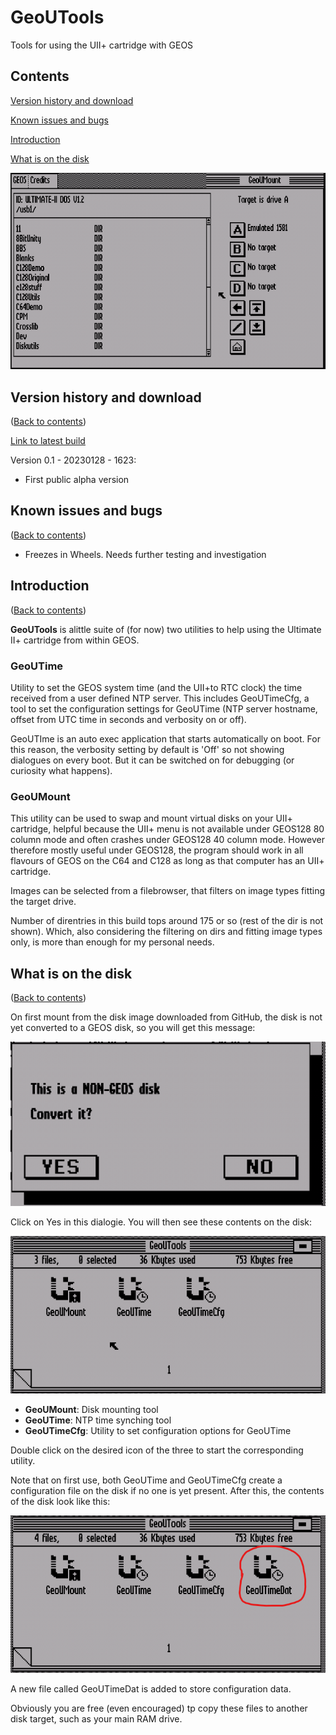 # GeoUTools
Tools for using the UII+ cartridge with GEOS

## Contents

[Version history and download](#version-history-and-download)

[Known issues and bugs](#known-issues-and-bugs)

[Introduction](#introduction)

[What is on the disk](#what-is-on-the-disk)

![GeoUMount main interface](https://raw.githubusercontent.com/xahmol/GeoUTools/main/screenshots/geoutools%20-%20GeoUMount%20mainscreen.png)

## Version history and download
([Back to contents](#contents))

[Link to latest build](https://github.com/xahmol/GeoUTools/raw/main/GeoUTools.d81)

Version 0.1 - 20230128 - 1623:
- First public alpha version

## Known issues and bugs
([Back to contents](#contents))
- Freezes in Wheels. Needs further testing and investigation

## Introduction
([Back to contents](#contents))

**GeoUTools** is alittle suite of (for now) two utilities to help using the Ultimate II+ cartridge from within GEOS.

### GeoUTime

Utility to set the GEOS system time (and the UII+to RTC clock) the time received from a user defined NTP server.
This includes GeoUTimeCfg, a tool to set the configuration settings for GeoUTime (NTP server hostname, offset from UTC time in seconds and verbosity on or off).

GeoUTIme is an auto exec application that starts automatically on boot. For this reason, the verbosity setting by default is 'Off' so not showing dialogues on every boot. But it can be switched on for debugging (or curiosity what happens).

### GeoUMount
This utility can be used to swap and mount virtual disks on your UII+ cartridge, helpful because the UII+ menu is not available under GEOS128 80 column mode and often crashes under GEOS128 40 column mode. However therefore mostly useful under GEOS128, the program should work in all flavours of GEOS on the C64 and C128 as long as that computer has an UII+ cartridge.

Images can be selected from a filebrowser, that filters on image types fitting the target drive.

Number of direntries in this build tops around 175 or so (rest of the dir is not shown). Which, also considering the filtering on dirs and fitting image types only, is more than enough for my personal needs.

## What is on the disk
([Back to contents](#contents))

On first mount from the disk image downloaded from GitHub, the disk is not yet converted to a GEOS disk, so you will get this message:

![Non GEOS disk message](https://raw.githubusercontent.com/xahmol/GeoUTools/main/screenshots/geoutools%20-%20nongeosdisk.png)

Click on Yes in this dialogie. You will then see these contents on the disk:

![GeoUTools disk clean](https://raw.githubusercontent.com/xahmol/GeoUTools/main/screenshots/geoutools%20-%20contentsfirst.png)

- **GeoUMount**: Disk mounting tool
- **GeoUTime**: NTP time synching tool
- **GeoUTimeCfg**: Utility to set configuration options for GeoUTime

Double click on the desired icon of the three to start the corresponding utility.

Note that on first use, both GeoUTime and GeoUTimeCfg create a configuration file on the disk if no one is yet present. After this, the contents of the disk look like this:

![Configuration file added on disk](https://raw.githubusercontent.com/xahmol/GeoUTools/main/screenshots/geoutools%20-%20contents%20data.png)

A new file called GeoUTimeDat is added to store configuration data.

Obviously you are free (even encouraged) tp copy these files to another disk target, such as your main RAM drive.
